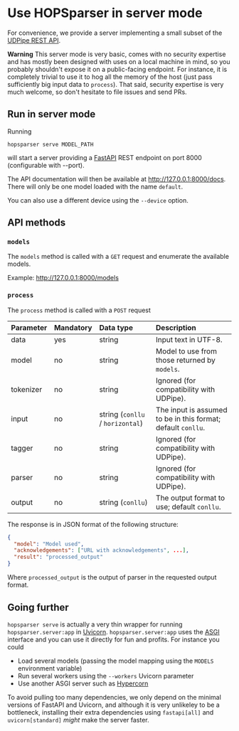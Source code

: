 Use HOPSparser in server mode
=============================

For convenience, we provide a server implementing a small subset of the [UDPipe REST
API](https://lindat.mff.cuni.cz/services/udpipe/api-reference.php).

**Warning** This server mode is very basic, comes with no security expertise and has mostly been
designed with uses on a local machine in mind, so you probably shouldn't expose it on a
public-facing endpoint. For instance, it is completely trivial to use it to hog all the memory of
the host (just pass sufficiently big input data to `process`). That said, security expertise is very much welcome, so don't hesitate to file issues and send PRs.

## Run in server mode

Running

```console
hopsparser serve MODEL_PATH
```

will start a server providing a [FastAPI](https://fastapi.tiangolo.com) REST endpoint on port 8000
(configurable with --port).
<!-- markdown-link-check-disable -->
The API documentation will then be available at
<http://127.0.0.1:8000/docs>. There will only be one model loaded with the name `default`.
<!-- markdown-link-check-enable -->

You can also use a different device using the `--device` option.

## API methods

### `models`

The `models` method is called with a `GET` request and enumerate the available models.

<!-- markdown-link-check-disable -->
Example: <http://127.0.0.1:8000/models>
<!-- markdown-link-check-enable -->

### `process`

The `process` method is called with a `POST` request

| Parameter | Mandatory | Data type                        | Description                                                  |
| :-------- | :-------- | :------------------------------- | :----------------------------------------------------------- |
| data      | yes       | string                           | Input text in UTF-8.                                         |
| model     | no        | string                           | Model to use from those returned by `models`.                |
| tokenizer | no        | string                           | Ignored (for compatibility with UDPipe).                     |
| input     | no        | string (`conllu` / `horizontal`) | The input is assumed to be in this format; default `conllu`. |
| tagger    | no        | string                           | Ignored (for compatibility with UDPipe).                     |
| parser    | no        | string                           | Ignored (for compatibility with UDPipe).                     |
| output    | no        | string (`conllu`)                | The output format to use; default `conllu`.                  |

 The response is in JSON format of the following structure:

```json
{
  "model": "Model used",
  "acknowledgements": ["URL with acknowledgements", ...],
  "result": "processed_output"
}
```

Where `processed_output` is the output of parser in the requested output format. 

## Going further

`hopsparser serve` is actually a very thin wrapper for running `hopsparser.server:app` in
[Uvicorn](https://www.uvicorn.org). `hopsparser.server:app` uses the
[ASGI](https://asgi.readthedocs.io/en/latest/) interface and you can use it directly for fun and
profits. For instance you could

- Load several models (passing the model mapping using the `MODELS` environment variable)
- Run several workers using the `--workers` Uvicorn parameter
- Use another ASGI server such as [Hypercorn](https://pypi.org/project/Hypercorn/)

To avoid pulling too many dependencies, we only depend on the minimal versions of FastAPI and
Uvicorn, and although it is very unlikeley to be a bottleneck, installing their extra dependencies
using `fastapi[all]` and `uvicorn[standard]` *might* make the server faster.
